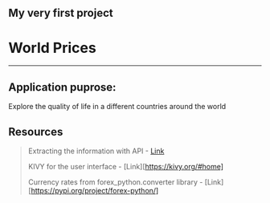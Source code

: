 ## My very first project
# World Prices
---

## **Application puprose:**

Explore the quality of life in a different countries around the world

## **Resources**

> Extracting the information with API - [Link](http://[a.com](https://rapidapi.com/traveltables/api/cost-of-living-and-prices/))
>
> KIVY for the user interface - [Link][https://kivy.org/#home]
> 
> Currency rates from forex_python.converter library - [Link][https://pypi.org/project/forex-python/]
>
